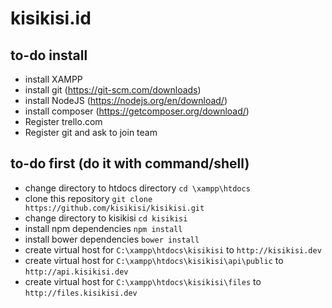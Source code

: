 # kisikisi.id

## to-do install
- install XAMPP
- install git (https://git-scm.com/downloads)
- install NodeJS (https://nodejs.org/en/download/)
- install composer (https://getcomposer.org/download/)
- Register trello.com
- Register git and ask to join team

## to-do first (do it with command/shell)
- change directory to htdocs directory `cd \xampp\htdocs`
- clone this repository `git clone https://github.com/kisikisi/kisikisi.git`
- change directory to kisikisi `cd kisikisi`
- install npm dependencies `npm install`
- install bower dependencies `bower install`
- create virtual host for `C:\xampp\htdocs\kisikisi` to `http://kisikisi.dev`
- create virtual host for `C:\xampp\htdocs\kisikisi\api\public` to `http://api.kisikisi.dev`
- create virtual host for `C:\xampp\htdocs\kisikisi\files` to `http://files.kisikisi.dev`
